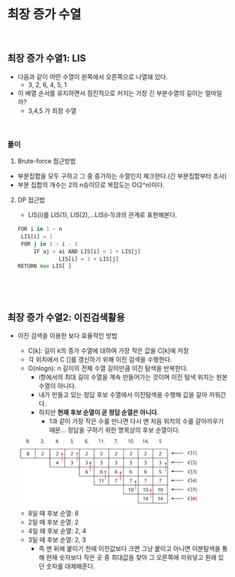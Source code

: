 # 최장 증가 수열

​          

## 최장 증가 수열1: LIS

* 다음과 같이 어떤 수열이 왼쪽에서 오른쪽으로 나열돼 있다.
  * 3, 2, 6, 4, 5, 1
* 이 배열 순서를 유지하면서 점진적으로 커지는 가장 긴 부분수열의 길이는 얼마일까?
  * 3,4,5 가 최장 수열

​        

### 풀이

1.  Brute-force 접근방법

   * 부분집합을 모두 구하고 그 중 증가하는 수열인지 체크한다.(긴 부분집합부터 조사)
   * 부분 집합의 개수는 2의 n승이므로 복잡도는 O(2^n)이다.

2. DP 접근법

   * LIS(i)를 LIS(1), LIS(2),...LIS(i-1)과의 관계로 표현해본다.

   ```python
   FOR i in 1 ~ n
   	LIS[i] = 1
   	FOR j in 1 ~ i - 1
   		IF aj < ai AND LIS[i] < 1 + LIS[j]
   				LIS[i] = 1 + LIS[j]
   RETURN max LIS[ ]
   ```

   ​         

​            

## 최장 증가 수열2: 이진검색활용

* 이진 검색을 이용한 보다 효율적인 방법

  * C[k]: 길이 k의 증가 수열에 대하여 가장 작은 값을 C[k]에 저장
  * 각 위치에서 C []를 갱신하기 위해 이진 검색을 수행한다.
  * O(nlogn): n 길이의 전체 수열 길이만큼 이진 탐색을 반복한다.
    * i항에서의 최대 길이 수열을 계속 만들어가는 것이며 이진 탐색 위치는 원본 수열이 아니다.
    * 내가 만들고 있는 정답 후보 수열에서 이진탐색을 수행해 값을 갈아 끼워간다.
    * 하지만 **현재 후보 순열이 곧 정답 순열은 아니다**.
      * 1과 같이 가장 작은 수를 만나면 다시 맨 처음 위치의 수를 갈아끼우기 때문... 정답을 구하기 위한 명목상의 후보 순열이다.

  <img src="algo_dp_LIS.assets/image-20220404104628602.png" alt="image-20220404104628602" style="zoom:67%;" />

  * 8일 때 후보 순열: 8
  * 2일 때 후보 순열: 2
  * 4일 때 후보 순열: 2, 4
  * 3일 때 후보 순열: 2, 3
    * 즉 맨 뒤에 붙이기 전에 이전값보다 크면 그냥 붙이고 아니면 이분탐색을 통해 현재 숫자보다 작은 곳 중 최대값을 찾아 그 오른쪽에 끼워넣고 원래 있던 숫자를 대체해준다.

​         





